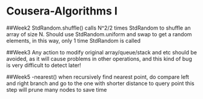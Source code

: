 # Cousera-Algorithms I

##Week2
   StdRandom.shuffle() calls N^2/2 times StdRandom to shuffle an array of size N. 
   Should use StdRandom.uniform and swap to get a random elements, in this way, only 1 time StdRandom is called

##Week3
    Any action to modify original array/queue/stack and etc should be avoided, as it will cause problems in other operations, and this kind of bug is very difficult to detect later! 

##Week5
	-nearest()
	when recursively find nearest point, do compare left and right branch and go to the one with shorter distance to query point
	this step will prune many nodes to save time